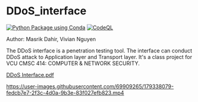 # DDoS_interface

[![Python Package using Conda](https://github.com/Masrik-Dahir/DDoS_interface/actions/workflows/python-package-conda.yml/badge.svg)](https://github.com/Masrik-Dahir/DDoS_interface/actions/workflows/python-package-conda.yml)
[![CodeQL](https://github.com/Masrik-Dahir/DDoS_interface/actions/workflows/codeql-analysis.yml/badge.svg)](https://github.com/Masrik-Dahir/DDoS_interface/actions/workflows/codeql-analysis.yml)

Author: Masrik Dahir, Vivian Nguyen

The DDoS interface is a penetration testing tool. The interface can conduct DDoS attack to Application layer and Transport layer. It's a class project for VCU CMSC 414: COMPUTER & NETWORK SECURITY. 

[DDoS Interface.pdf](https://github.com/Masrik-Dahir/DDoS_interface/files/9125112/DDoS.Interface.pdf)

https://user-images.githubusercontent.com/69909265/179338079-fedcb7e7-2f3c-4d0a-9b3e-83f027efb823.mp4


